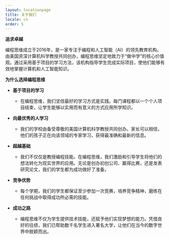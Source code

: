 ```yaml
---
layout: locationpage
title: 关于我们
locale: cn
order: 5
---
```


**追求卓越**

编程思维成立于2016年，是一家专注于编程和人工智能（AI）的领先教育机构。由美国资深计算机科学教授共同创办，编程思维坚定地致力于“做中学”的核心价值观。通过采用基于项目的学习方法，该机构指导学生完成实际项目，使他们能够有效地掌握计算机和人工智能知识。

**为什么选择编程思维**

- **基于项目的学习**
  - 在编程思维，我们坚信最好的学习方式是实践。每门课程都以一个个人项目结束，让学生能够以实用而有意义的方式应用所学知识。

- **向最优秀的人学习**
  - 我们的学校由备受尊敬的美国计算机科学教授共同创办。家长可以相信，他们的孩子正在向该领域的专家学习，获得最准确和最新的信息。

- **超越基础**
  - 我们不仅仅是教授编程技能。在编程思维，我们激励和引导学生将他们的想法转化为现实世界的应用。无论是创办初创公司、赢得比赛，还是发表研究论文，我们的学生都为成功做好了准备。

- **竞争优势**
  - 每个学期，我们的学生都保证至少参加一次竞赛，培养竞争精神，磨练在任何挑战中取得成功所必需的技能。

- **成功之路**
  - 编程思维不仅为学生提供技术技能，还赋予他们实现梦想的能力。凭借良好的往绩，我们已帮助数千名学生进入著名大学，让他们在当今的数字世界中脱颖而出。